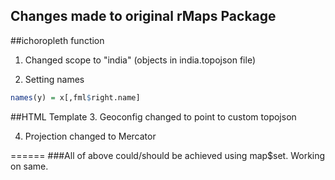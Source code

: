 ## Changes made to original rMaps Package

##ichoropleth function

1. Changed scope to "india" (objects in india.topojson file)

2. Setting names 
```R
names(y) = x[,fml$right.name]
```

##HTML Template
3. Geoconfig changed to point to custom topojson

4. Projection changed to Mercator


======
###All of above could/should be achieved using map$set. Working on same.
